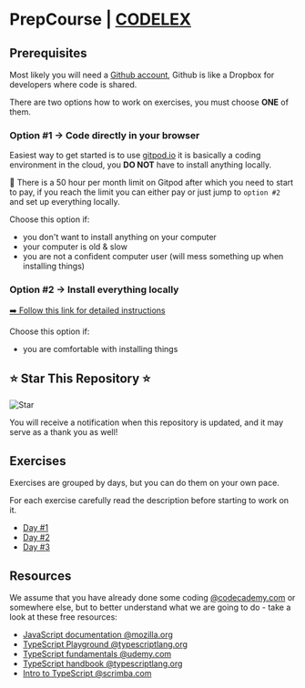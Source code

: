 # PrepCourse | [CODELEX](https://codelex.io)

## Prerequisites

Most likely you will need a [Github account](https://github.com/join), Github is like a Dropbox for developers where code is shared.

There are two options how to work on exercises, you must choose **ONE** of them.

### Option #1 -> Code directly in your browser

Easiest way to get started is to use [gitpod.io](https://gitpod.io) it is basically a coding environment in the cloud, you **DO NOT** have to install anything locally.

🚨 There is a 50 hour per month limit on Gitpod after which you need to start to pay, if you reach the limit you can either pay or just jump to `option #2` and set up everything locally.

Choose this option if:

- you don't want to install anything on your computer
- your computer is old & slow
- you are not a confident computer user (will mess something up when installing things)

### Option #2 -> Install everything locally

[➡️ Follow this link for detailed instructions](./work-station-setup.md)

Choose this option if:

- you are comfortable with installing things

## ⭐ Star This Repository ⭐

![Star](./assets/star.gif)

You will receive a notification when this repository is updated, and it may serve as a thank you as well!

## Exercises

Exercises are grouped by days, but you can do them on your own pace.

For each exercise carefully read the description before starting to work on it.

- [Day #1](https://github.com/codelex-io/prep-course-day-one)
- [Day #2](https://github.com/codelex-io/prep-course-day-two)
- [Day #3](https://github.com/codelex-io/prep-course-day-three)

## Resources

We assume that you have already done some coding [@codecademy.com](https://www.codecademy.com) or somewhere else, but to better understand what we are going to do - take a look at these free resources:

- [JavaScript documentation @mozilla.org](https://developer.mozilla.org/en-US/docs/Web/JavaScript/Index)
- [TypeScript Playground @typescriptlang.org](http://www.typescriptlang.org/play/)
- [TypeScript fundamentals @udemy.com](https://www.udemy.com/course/typescript-fundamentals)
- [TypeScript handbook @typescriptlang.org](https://www.typescriptlang.org/docs/handbook/basic-types.html)
- [Intro to TypeScript @scrimba.com](https://scrimba.com/g/gintrototypescript)
